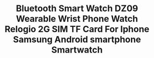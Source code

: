 ---
templateKey: product-page-template
featuredImage: >-
  ../../../static/img/32863212725_0Bluetooth-Smart-Watch-DZ09-Wearable-Wrist-Phone-Watch-Relogio-2G-SIM-TF-Card-For-Iphone-Samsung.jpg
price: 20.88
id: '32863212725'
title: >-
  Bluetooth Smart Watch DZ09 Wearable Wrist Phone Watch Relogio 2G SIM TF Card
  For Iphone Samsung Android smartphone Smartwatch
images:
  - >-
    ../../../static/img/32863212725_0Bluetooth-Smart-Watch-DZ09-Wearable-Wrist-Phone-Watch-Relogio-2G-SIM-TF-Card-For-Iphone-Samsung.jpg
  - >-
    ../../../static/img/32863212725_1Bluetooth-Smart-Watch-DZ09-Wearable-Wrist-Phone-Watch-Relogio-2G-SIM-TF-Card-For-Iphone-Samsung.jpg
  - >-
    ../../../static/img/32863212725_2Bluetooth-Smart-Watch-DZ09-Wearable-Wrist-Phone-Watch-Relogio-2G-SIM-TF-Card-For-Iphone-Samsung.jpg
  - >-
    ../../../static/img/32863212725_3Bluetooth-Smart-Watch-DZ09-Wearable-Wrist-Phone-Watch-Relogio-2G-SIM-TF-Card-For-Iphone-Samsung.jpg
  - >-
    ../../../static/img/32863212725_4Bluetooth-Smart-Watch-DZ09-Wearable-Wrist-Phone-Watch-Relogio-2G-SIM-TF-Card-For-Iphone-Samsung.jpg
  - >-
    ../../../static/img/32863212725_5Bluetooth-Smart-Watch-DZ09-Wearable-Wrist-Phone-Watch-Relogio-2G-SIM-TF-Card-For-Iphone-Samsung.jpg
options:
  - title: Color
    options:
      - optionId: '14:29'
        src: ../../../static/img/32863212725_Color_0_0.jpg
        text: White
      - optionId: '14:193'
        src: ../../../static/img/32863212725_Color_0_1.jpg
        text: Black
      - optionId: '14:350853'
        src: ../../../static/img/32863212725_Color_0_2.jpg
        text: Silver
      - optionId: '14:350850'
        src: ../../../static/img/32863212725_Color_0_3.jpg
        text: Gold
  - title: Size
    options:
      - optionId: '5:361385'
        text: Without Retail box
      - optionId: '5:361386'
        text: With Retail box
variants:
  - skuAttr: '14:193;5:361385#Without Retail box'
    pricing: '16.80'
    discount: '10.42'
    combinedAttributes:
      - '14:193'
      - '5:361385'
  - skuAttr: '14:193;5:361386#With Retail box'
    pricing: '18.00'
    discount: '11.16'
    combinedAttributes:
      - '14:193'
      - '5:361386'
  - skuAttr: '14:350850;5:361385#Without Retail box'
    pricing: '16.80'
    discount: '10.42'
    combinedAttributes:
      - '14:350850'
      - '5:361385'
  - skuAttr: '14:350850;5:361386#With Retail box'
    pricing: '18.00'
    discount: '11.16'
    combinedAttributes:
      - '14:350850'
      - '5:361386'
  - skuAttr: '14:350853;5:361385#Without Retail box'
    pricing: '16.80'
    discount: '10.42'
    combinedAttributes:
      - '14:350853'
      - '5:361385'
  - skuAttr: '14:350853;5:361386#With Retail box'
    pricing: '18.00'
    discount: '11.16'
    combinedAttributes:
      - '14:350853'
      - '5:361386'
  - skuAttr: '14:29;5:361385#Without Retail box'
    pricing: '16.80'
    discount: '10.42'
    combinedAttributes:
      - '14:29'
      - '5:361385'
  - skuAttr: '14:29;5:361386#With Retail box'
    pricing: '18.00'
    discount: '11.16'
    combinedAttributes:
      - '14:29'
      - '5:361386'
tags:
  - Function
  - >-
    Passometer,Sleep Tracker,Calendar,Dial Call,Push Message,Fitness
    Tracker,Answer Call,Message Reminder,Call Reminder
  - Language
  - 'Russian,Portuguese,Spanish,English,Hebrew,German,Italian,Dutch,French'
  - Compatibility
  - All Compatible
  - Type
  - On Wrist
  - System
  - None
  - ROM
  - <128MB
  - RAM
  - <128MB
  - Rear Camera
  - 0.3MP
  - Battery Capacity
  - 180-220mAh
  - Network Mode
  - 2g
  - SIM Card Available
  - 'Yes'
  - Waterproof Grade
  - Life Waterproof
  - Band Material
  - Rubber
  - Case Material
  - Steel
  - Screen Shape
  - Square
  - Application Age Group
  - Adult
  - Style
  - Fashion
  - Movement Type
  - Electronic
  - Display Size
  - 1.54 inch
  - Resolution
  - 240*240
  - CPU Manufacturer
  - Mediatek
  - Battery Detachable
  - 'Yes'
  - Band Detachable
  - 'Yes'
  - CPU Model
  - MTK6261D
  - Brand Name
  - Maxinrytec
  - package
  - Retail Box or not depend on your choice
  - use
  - For life easy
  - color
  - 4 colors for choice
  - is_customized
  - 'Yes'
  - Key word 1
  - smart watch
  - Key word 2
  - smartwatch
  - Key word 3
  - Wristwatch
  - Key word 4
  - smart watch Men
  - Key word 5
  - Android smartwatch
  - Key word 6
  - DZ09
meta: {}
description: ''
---